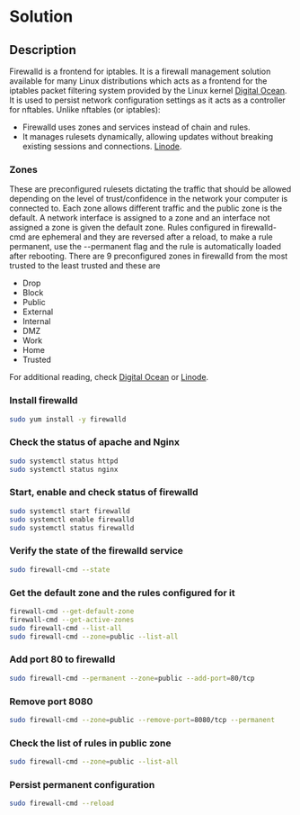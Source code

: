 # Solution

## Description

Firewalld is a frontend for iptables. It is a firewall management solution available for many Linux distributions which acts as a frontend for the iptables packet filtering system provided by the Linux kernel [Digital Ocean](https://www.digitalocean.com/community/tutorials/how-to-set-up-a-firewall-using-firewalld-on-centos-7). It is used to persist network configuration settings as it acts as a controller for nftables. Unlike nftables (or iptables):

- Firewalld uses zones and services instead of chain and rules.
- It manages rulesets dynamically, allowing updates without breaking existing sessions and connections. [Linode](https://www.linode.com/docs/guides/introduction-to-firewalld-on-centos/).

### Zones

These are preconfigured rulesets dictating the traffic that should be allowed depending on the level of trust/confidence in the network your computer is connected to. Each zone allows different traffic and the public zone is the default. A network interface is assigned to a zone and an interface not assigned a zone is given the default zone. Rules configured in firewalld-cmd are ephemeral and they are reversed after a reload, to make a rule permanent, use the --permanent flag and the rule is automatically loaded after rebooting.
There are 9 preconfigured zones in firewalld from the most trusted to the least trusted and these are

- Drop
- Block
- Public
- External
- Internal
- DMZ
- Work
- Home
- Trusted

For additional reading, check [Digital Ocean](https://www.digitalocean.com/community/tutorials/how-to-set-up-a-firewall-using-firewalld-on-centos-7) or [Linode](https://www.linode.com/docs/guides/introduction-to-firewalld-on-centos/).

### Install firewalld

```bash
sudo yum install -y firewalld
```

### Check the status of apache and Nginx

```bash
sudo systemctl status httpd
sudo systemctl status nginx
```

### Start, enable and check status of firewalld

```bash
sudo systemctl start firewalld
sudo systemctl enable firewalld
sudo systemctl status firewalld
```

### Verify the state of the firewalld service

```bash
sudo firewall-cmd --state
```

### Get the default zone and the rules configured for it

```bash
firewall-cmd --get-default-zone
firewall-cmd --get-active-zones
sudo firewall-cmd --list-all
sudo firewall-cmd --zone=public --list-all 
```

### Add port 80 to firewalld

```bash
sudo firewall-cmd --permanent --zone=public --add-port=80/tcp
```

### Remove port 8080
  
```bash
sudo firewall-cmd --zone=public --remove-port=8080/tcp --permanent
```

### Check the list of rules in public zone

```bash
sudo firewall-cmd --zone=public --list-all
```

### Persist permanent configuration

```bash
sudo firewall-cmd --reload
```
